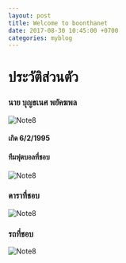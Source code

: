```yaml
---
layout: post
title: Welcome to boonthanet 
date: 2017-08-30 10:45:00 +0700
categories: myblog
---
```

# ประวัติส่วนตัว
### นาย บุญธเนศ พยัคฆพล
![Note8](https://scontent.fbkk5-7.fna.fbcdn.net/v/t1.0-9/14202668_1073092022773256_5059526114249124202_n.jpg?oh=c2f358443f6fef4e4906582da6aca1dc&oe=5A466123)
#### เกิด 6/2/1995
#### ทีมฟุตบอลที่ชอบ
![Note8](http://football.kapook.com/uploads/logo/ARSENAL.png)

### ดาราที่ชอบ
![Note8](https://i.ytimg.com/vi/FExci_KijvA/maxresdefault.jpg)
### รถที่ชอบ
![Note8](http://www.checkraka.com/uploaded/gallery/cf/cf2e0736a1d2cf350a628a66b27db963.jpg)
